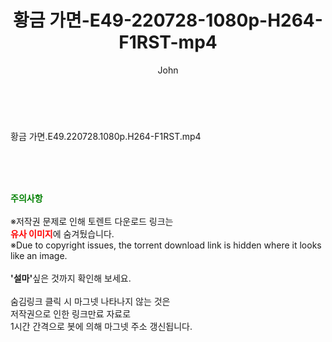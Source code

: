 ﻿---
layout: post
title:  "황금 가면-E49-220728-1080p-H264-F1RST-mp4"
author: John
categories: [ 드라마 ]
tags: [  ]
image:  
description: "황금 가면-E49-220728-1080p-H264-F1RST-mp4 torrent 정보 공유"
toc: true
toc_sticky: true
---

<br>
<div class="view-img">
<a class="view_image" href="https://torrentmobile59.com/bbs/view_image.php?fn=%2Fdata%2Ffile%2Fdrama%2F2345726642_xWykDVlt_a36b9f0d22ac6aca828f527d6a24047089d971f4.jpg" target="_blank"><img alt="" class="img-tag" content="https://torrentmobile59.com/data/file/drama/2345726642_xWykDVlt_a36b9f0d22ac6aca828f527d6a24047089d971f4.jpg" itemprop="image" src="https://torrentmobile59.com/data/file/drama/thumb-2345726642_xWykDVlt_a36b9f0d22ac6aca828f527d6a24047089d971f4_835x2212.jpg"/></a></div><div class="view-content" itemprop="description">
<p>황금 가면.E49.220728.1080p.H264-F1RST.mp4<br/></p> </div>
    
<br><br><br>
<p data-ke-size="size16"><b><span style="color: green;">주의사항</span></b><br /><br />※저작권 문제로 인해 토렌트 다운로드 링크는<br /><b><span style="color: red;">유사 이미지</span></b>에 숨겨뒀습니다.<br />※Due to copyright issues, the torrent download link is hidden where it looks like an image.<br /><br /><b>'설마'</b>싶은 것까지 확인해 보세요.<br /><br />숨김링크 클릭 시 마그넷 나타나지 않는 것은<br />저작권으로 인한 링크만료 자료로<br />1시간 간격으로 봇에 의해 마그넷 주소 갱신됩니다.</p>
